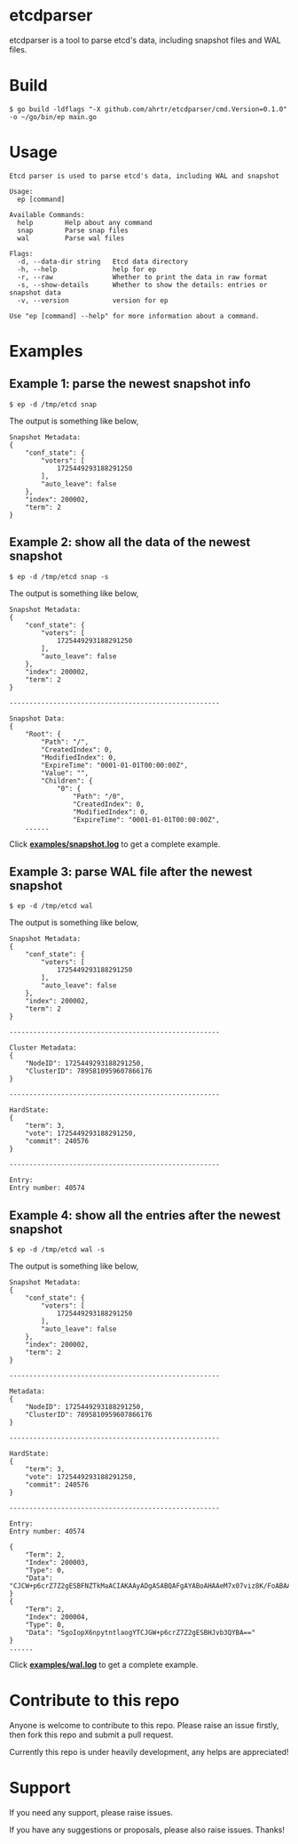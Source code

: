 etcdparser
======
etcdparser is a tool to parse etcd's data, including snapshot files and WAL files. 

# Build
```
$ go build -ldflags "-X github.com/ahrtr/etcdparser/cmd.Version=0.1.0" -o ~/go/bin/ep main.go
```

# Usage
```
Etcd parser is used to parse etcd's data, including WAL and snapshot

Usage:
  ep [command]

Available Commands:
  help        Help about any command
  snap        Parse snap files
  wal         Parse wal files

Flags:
  -d, --data-dir string   Etcd data directory
  -h, --help              help for ep
  -r, --raw               Whether to print the data in raw format
  -s, --show-details      Whether to show the details: entries or snapshot data
  -v, --version           version for ep

Use "ep [command] --help" for more information about a command.
```
# Examples
## Example 1: parse the newest snapshot info
```
$ ep -d /tmp/etcd snap
```

The output is something like below,
```
Snapshot Metadata: 
{
    "conf_state": {
        "voters": [
            1725449293188291250
        ],
        "auto_leave": false
    },
    "index": 200002,
    "term": 2
}
```

## Example 2: show all the data of the newest snapshot
```
$ ep -d /tmp/etcd snap -s
```
The output is something like below,
```
Snapshot Metadata: 
{
    "conf_state": {
        "voters": [
            1725449293188291250
        ],
        "auto_leave": false
    },
    "index": 200002,
    "term": 2
}

-----------------------------------------------------

Snapshot Data: 
{
    "Root": {
        "Path": "/",
        "CreatedIndex": 0,
        "ModifiedIndex": 0,
        "ExpireTime": "0001-01-01T00:00:00Z",
        "Value": "",
        "Children": {
            "0": {
                "Path": "/0",
                "CreatedIndex": 0,
                "ModifiedIndex": 0,
                "ExpireTime": "0001-01-01T00:00:00Z",
    ......
```
Click **[examples/snapshot.log](examples/snapshot.log)** to get a complete example.

## Example 3: parse WAL file after the newest snapshot
```
$ ep -d /tmp/etcd wal
```
The output is something like below,
```
Snapshot Metadata: 
{
    "conf_state": {
        "voters": [
            1725449293188291250
        ],
        "auto_leave": false
    },
    "index": 200002,
    "term": 2
}

-----------------------------------------------------

Cluster Metadata: 
{
    "NodeID": 1725449293188291250,
    "ClusterID": 7895810959607866176
}

-----------------------------------------------------

HardState: 
{
    "term": 3,
    "vote": 1725449293188291250,
    "commit": 240576
}

-----------------------------------------------------

Entry: 
Entry number: 40574
```

## Example 4: show all the entries after the newest snapshot
```
$ ep -d /tmp/etcd wal -s
```
The output is something like below,
```
Snapshot Metadata:
{
    "conf_state": {
        "voters": [
            1725449293188291250
        ],
        "auto_leave": false
    },
    "index": 200002,
    "term": 2
}

-----------------------------------------------------

Metadata:
{
    "NodeID": 1725449293188291250,
    "ClusterID": 7895810959607866176
}

-----------------------------------------------------

HardState:
{
    "term": 3,
    "vote": 1725449293188291250,
    "commit": 240576
}

-----------------------------------------------------

Entry:
Entry number: 40574

{
    "Term": 2,
    "Index": 200003,
    "Type": 0,
    "Data": "CJCW+p6crZ7Z2gESBFNZTkMaACIAKAAyADgASABQAFgAYABoAHAAeM7x07viz8K/FoABAA=="
}
{
    "Term": 2,
    "Index": 200004,
    "Type": 0,
    "Data": "SgoIopX6npytntlaogYTCJGW+p6crZ7Z2gESBHJvb3QYBA=="
}
......
```
Click **[examples/wal.log](examples/wal.log)** to get a complete example.

# Contribute to this repo
Anyone is welcome to contribute to this repo. Please raise an issue firstly, then fork this repo and submit a pull request.

Currently this repo is under heavily development, any helps are appreciated!

# Support
If you need any support, please raise issues.

If you have any suggestions or proposals, please also raise issues. Thanks!